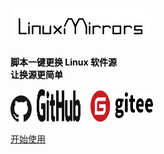 # ![LinuxMirrors](./img/logo.png)

<div style="color: black"><strong>脚本一键更换 Linux 软件源</strong></br><strong>让换源更简单</strong></div>

<a href="https://github.com/SuperManito/LinuxMirrors"><img src="./img/icon/github-1.svg" width="34" height="42"></a>
&nbsp;<a href="https://github.com/SuperManito/LinuxMirrors"><img src="./img/icon/github-2.svg" width="70" height="52"></a>
&nbsp;&nbsp;&nbsp;<a href="https://gitee.com/SuperManito/LinuxMirrors"><img src="./img/icon/gitee.svg" width="100" height="50"/></a>

[开始使用](#-适配系统)